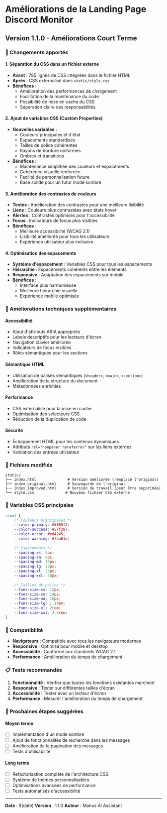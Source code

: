 # Améliorations de la Landing Page Discord Monitor

## Version 1.1.0 - Améliorations Court Terme

### 🎨 Changements apportés

#### 1. Séparation du CSS dans un fichier externe
- **Avant** : 785 lignes de CSS intégrées dans le fichier HTML
- **Après** : CSS externalisé dans `static/style.css`
- **Bénéfices** :
  - Amélioration des performances de chargement
  - Facilitation de la maintenance du code
  - Possibilité de mise en cache du CSS
  - Séparation claire des responsabilités

#### 2. Ajout de variables CSS (Custom Properties)
- **Nouvelles variables** :
  - Couleurs principales et d'état
  - Espacements standardisés
  - Tailles de police cohérentes
  - Rayons de bordure uniformes
  - Ombres et transitions
- **Bénéfices** :
  - Maintenance simplifiée des couleurs et espacements
  - Cohérence visuelle renforcée
  - Facilité de personnalisation future
  - Base solide pour un futur mode sombre

#### 3. Amélioration des contrastes de couleurs
- **Textes** : Amélioration des contrastes pour une meilleure lisibilité
- **Liens** : Couleurs plus contrastées avec états hover
- **Alertes** : Contrastes optimisés pour l'accessibilité
- **Focus** : Indicateurs de focus plus visibles
- **Bénéfices** :
  - Meilleure accessibilité (WCAG 2.1)
  - Lisibilité améliorée pour tous les utilisateurs
  - Expérience utilisateur plus inclusive

#### 4. Optimisation des espacements
- **Système d'espacement** : Variables CSS pour tous les espacements
- **Hiérarchie** : Espacements cohérents entre les éléments
- **Responsive** : Adaptation des espacements sur mobile
- **Bénéfices** :
  - Interface plus harmonieuse
  - Meilleure hiérarchie visuelle
  - Expérience mobile optimisée

### 🚀 Améliorations techniques supplémentaires

#### Accessibilité
- Ajout d'attributs ARIA appropriés
- Labels descriptifs pour les lecteurs d'écran
- Navigation clavier améliorée
- Indicateurs de focus visibles
- Rôles sémantiques pour les sections

#### Sémantique HTML
- Utilisation de balises sémantiques (`<header>`, `<main>`, `<section>`)
- Amélioration de la structure du document
- Métadonnées enrichies

#### Performance
- CSS externalisé pour la mise en cache
- Optimisation des sélecteurs CSS
- Réduction de la duplication de code

#### Sécurité
- Échappement HTML pour les contenus dynamiques
- Attributs `rel="noopener noreferrer"` sur les liens externes
- Validation des entrées utilisateur

### 📁 Fichiers modifiés

```
static/
├── index.html              # Version améliorée (remplace l'original)
├── index_original.html     # Sauvegarde de l'original
├── index_improved.html     # Version de travail (peut être supprimée)
└── style.css              # Nouveau fichier CSS externe
```

### 🎯 Variables CSS principales

```css
:root {
    /* Couleurs principales */
    --color-primary: #5865f2;
    --color-success: #57f287;
    --color-error: #ed4245;
    --color-warning: #faa61a;
    
    /* Espacements */
    --spacing-xs: 5px;
    --spacing-sm: 8px;
    --spacing-md: 15px;
    --spacing-lg: 20px;
    --spacing-xl: 25px;
    --spacing-xxl: 30px;
    
    /* Tailles de police */
    --font-size-xs: 12px;
    --font-size-sm: 14px;
    --font-size-md: 16px;
    --font-size-lg: 1.1rem;
    --font-size-xl: 2rem;
    --font-size-xxl: 2.5rem;
}
```

### 🔄 Compatibilité

- **Navigateurs** : Compatible avec tous les navigateurs modernes
- **Responsive** : Optimisé pour mobile et desktop
- **Accessibilité** : Conforme aux standards WCAG 2.1
- **Performance** : Amélioration du temps de chargement

### 📋 Tests recommandés

1. **Fonctionnalité** : Vérifier que toutes les fonctions existantes marchent
2. **Responsive** : Tester sur différentes tailles d'écran
3. **Accessibilité** : Tester avec un lecteur d'écran
4. **Performance** : Mesurer l'amélioration du temps de chargement

### 🚀 Prochaines étapes suggérées

#### Moyen terme
- [ ] Implémentation d'un mode sombre
- [ ] Ajout de fonctionnalités de recherche dans les messages
- [ ] Amélioration de la pagination des messages
- [ ] Tests d'utilisabilité

#### Long terme
- [ ] Refactorisation complète de l'architecture CSS
- [ ] Système de thèmes personnalisables
- [ ] Optimisations avancées de performance
- [ ] Tests automatisés d'accessibilité

---

**Date** : $(date)
**Version** : 1.1.0
**Auteur** : Manus AI Assistant

